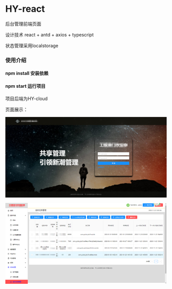 # HY-react

后台管理前端页面

设计技术 react + antd + axios + typescript 

状态管理采用localstorage

### 使用介绍

#### npm install 安装依赖

#### npm start 运行项目

项目后端为HY-cloud       

页面展示：

![](images\2.png)

![](images\1.png)

